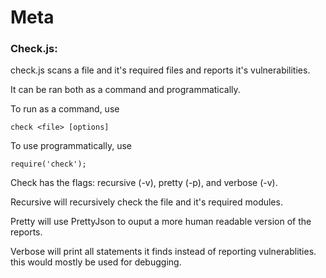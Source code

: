 Meta
====

### Check.js: 

check.js scans a file and it's required files and reports it's vulnerabilities. 

It can be ran  both as a command and programmatically. 

To run as a command, use

    check <file> [options]


To use programmatically, use

    require('check');


Check has the flags:  recursive (-v), pretty (-p), and verbose (-v). 

Recursive will recursively check the file and it's required modules.

Pretty will use PrettyJson to ouput a more human readable version of the reports. 

Verbose will print all statements it finds instead of reporting vulnerablities. this would mostly be used for debugging.

